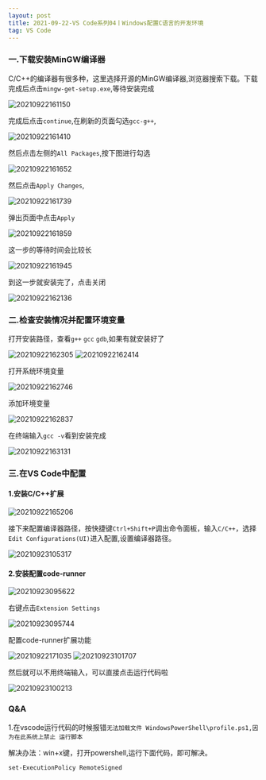 ```yaml
---
layout: post
title: 2021-09-22-VS Code系列04丨Windows配置C语言的开发环境
tag: VS Code
---
```


### 一.下载安装MinGW编译器

C/C++的编译器有很多种，这里选择开源的MinGW编译器,浏览器搜索下载。下载完成后点击`mingw-get-setup.exe`,等待安装完成

![20210922161150](https://cdn.jsdelivr.net/gh/luckykang/picture_bed/blogs_images/20210922161150.png)

完成后点击`continue`,在刷新的页面勾选`gcc-g++`,

![20210922161410](https://cdn.jsdelivr.net/gh/luckykang/picture_bed/blogs_images/20210922161410.png)

然后点击左侧的`All Packages`,按下图进行勾选

![20210922161652](https://cdn.jsdelivr.net/gh/luckykang/picture_bed/blogs_images/20210922161652.png)

然后点击`Apply Changes`,

![20210922161739](https://cdn.jsdelivr.net/gh/luckykang/picture_bed/blogs_images/20210922161739.png)

弹出页面中点击`Apply`

![20210922161859](https://cdn.jsdelivr.net/gh/luckykang/picture_bed/blogs_images/20210922161859.png)

这一步的等待时间会比较长

![20210922161945](https://cdn.jsdelivr.net/gh/luckykang/picture_bed/blogs_images/20210922161945.png)

到这一步就安装完了，点击关闭

![20210922162136](https://cdn.jsdelivr.net/gh/luckykang/picture_bed/blogs_images/20210922162136.png)

### 二.检查安装情况并配置环境变量

打开安装路径，查看`g++` `gcc` `gdb`,如果有就安装好了

![20210922162305](https://cdn.jsdelivr.net/gh/luckykang/picture_bed/blogs_images/20210922162305.png)
![20210922162414](https://cdn.jsdelivr.net/gh/luckykang/picture_bed/blogs_images/20210922162414.png)

打开系统环境变量

![20210922162746](https://cdn.jsdelivr.net/gh/luckykang/picture_bed/blogs_images/20210922162746.png)

添加环境变量

![20210922162837](https://cdn.jsdelivr.net/gh/luckykang/picture_bed/blogs_images/20210922162837.png)

在终端输入`gcc -v`看到安装完成

![20210922163131](https://cdn.jsdelivr.net/gh/luckykang/picture_bed/blogs_images/20210922163131.png)

### 三.在VS Code中配置

#### 1.安装C/C++扩展

![20210922165206](https://cdn.jsdelivr.net/gh/luckykang/picture_bed/blogs_images/20210922165206.png)

接下来配置编译器路径，按快捷键`Ctrl+Shift+P`调出命令面板，输入`C/C++`，选择`Edit Configurations(UI)`进入配置,设置编译器路径。

![20210923105317](https://cdn.jsdelivr.net/gh/luckykang/picture_bed/blogs_images/20210923105317.png)

#### 2.安装配置code-runner

![20210923095622](https://cdn.jsdelivr.net/gh/luckykang/picture_bed/blogs_images/20210923095622.png)

右键点击`Extension Settings`

![20210923095744](https://cdn.jsdelivr.net/gh/luckykang/picture_bed/blogs_images/20210923095744.png)

配置code-runner扩展功能

![20210922171035](https://cdn.jsdelivr.net/gh/luckykang/picture_bed/blogs_images/20210922171035.png)
![20210923101707](https://cdn.jsdelivr.net/gh/luckykang/picture_bed/blogs_images/20210923101707.png)

然后就可以不用终端输入，可以直接点击运行代码啦

![20210923100213](https://cdn.jsdelivr.net/gh/luckykang/picture_bed/blogs_images/20210923100213.png)

### Q&A

1.在vscode运行代码的时候报错`无法加载文件 WindowsPowerShell\profile.ps1,因为在此系统上禁止 运行脚本`

解决办法：win+x键，打开powershell,运行下面代码，即可解决。

    set-ExecutionPolicy RemoteSigned   

